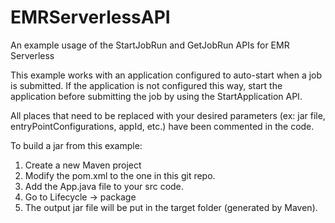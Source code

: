 # EMRServerlessAPI
An example usage of the StartJobRun and GetJobRun APIs for EMR Serverless

This example works with an application configured to auto-start when a job is submitted. If the application is not configured this way, start the application before submitting the job by using the StartApplication API. 

All places that need to be replaced with your desired parameters (ex: jar file, entryPointConfigurations, appId, etc.) have been commented in the code. 

To build a jar from this example: 
1. Create a new Maven project
2. Modify the pom.xml to the one in this git repo. 
3. Add the App.java file to your src code. 
4. Go to Lifecycle -> package
5. The output jar file will be put in the target folder (generated by Maven). 
